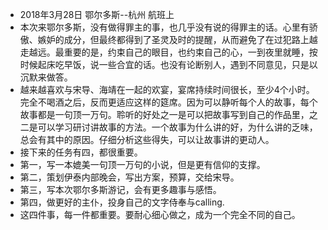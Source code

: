 - 2018年3月28日 鄂尔多斯--杭州 航班上
- 本次来鄂尔多斯，没有做得罪主的事，也几乎没有说的得罪主的话。心里有骄傲、嫉妒的成分，但最终都得到了圣灵及时的提醒，从而避免了在过犯路上越走越远。最重要的是，约束自己的眼目，也约束自己的心，一到夜里就睡，按时候起床吃早饭，说一些合宜的话。也没有论断别人，遇到不同意见，只是以沉默来做答。
- 越来越喜欢与宋导、海靖在一起的欢宴，宴席持续时间很长，至少4个小时。完全不喝酒之后，反而更适应这样的筵席。因为可以静听每个人的故事，每个故事都是一句顶一万句。聆听的好处之一是可以把故事写到自己的作品里，之二是可以学习研讨讲故事的方法。一个故事为什么讲的好，为什么讲的乏味，总会有其中的原因。仔细分析这些得失，可以让故事讲的更动人。
- 接下来的任务有四，都很重要。
- 第一，写一本媲美一句顶一万句的小说，但是更有信仰的支撑。
- 第二，策划伊泰内部晚会，写出方案，预算，交给宋导。
- 第三，写本次鄂尔多斯游记，会有更多趣事与感悟。
- 第四，做更好的主仆，投身自己的文字侍奉与calling.
- 这四件事，每一件都重要。要耐心细心做之，成为一个完全不同的自己。
